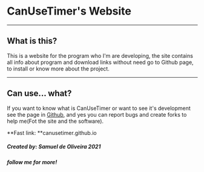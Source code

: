 # CanUseTimer's Website

---
## What is this?
This is a website for the program who I'm are
developing, the site contains all info about
program and download links without need go to
Github page, to install or know more about the
project.

---
## Can use... what?
If you want to know what is CanUseTimer or want
to see it's development see the page in [Github](github.com/Samuel-de-Oliveira/CanUseTimer),
and yes you can report bugs and create forks to
help me(Fot the site and the software).

**Fast link: **canusetimer.github.io
##### Created by: *Samuel de Oliveira 2021*
##### follow me for more!

